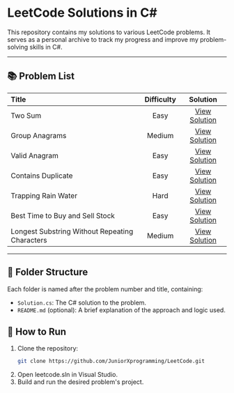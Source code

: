 # LeetCode Solutions in C#

This repository contains my solutions to various LeetCode problems. It serves as a personal archive to track my progress and improve my problem-solving skills in C#.

---

## 📚 Problem List

Title | Difficulty | Solution |
|:------|:-----------:|:--------:|
Two Sum | Easy | [View Solution](https://github.com/JuniorXprogramming/LeetCode/blob/main/LeetCodeSolutions/TwoSum/README.md) |
Group Anagrams | Medium | [View Solution](https://github.com/JuniorXprogramming/LeetCode/blob/main/LeetCodeSolutions/GroupAnagram/README.md) |
Valid Anagram | Easy | [View Solution](https://github.com/JuniorXprogramming/LeetCode/blob/main/LeetCodeSolutions/ValidAnagram/README.md) |
Contains Duplicate | Easy | [View Solution](https://github.com/JuniorXprogramming/LeetCode/blob/main/LeetCodeSolutions/Contains%20Duplicate/README.md) |
Trapping Rain Water | Hard | [View Solution](https://github.com/JuniorXprogramming/LeetCode/blob/main/LeetCodeSolutions/TrappingRainWater/README.MD) |
Best Time to Buy and Sell Stock | Easy | [View Solution](https://github.com/JuniorXprogramming/LeetCode/blob/main/LeetCodeSolutions/maxProfit/README.md) |
Longest Substring Without Repeating Characters | Medium | [View Solution](https://github.com/JuniorXprogramming/LeetCode/blob/main/LeetCodeSolutions/longestSubstring/README.md) |
---

## 📁 Folder Structure

Each folder is named after the problem number and title, containing:

- `Solution.cs`: The C# solution to the problem.
- `README.md` (optional): A brief explanation of the approach and logic used.

## 🚀 How to Run

1. Clone the repository:
   ```bash
   git clone https://github.com/JuniorXprogramming/LeetCode.git
2. Open leetcode.sln in Visual Studio.
3. Build and run the desired problem's project.
